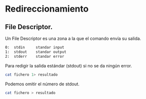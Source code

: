 # Redireccionamiento
## File Descriptor.
Un File Descriptor es una zona a la que el comando envía su salida.
```bash
0:  stdin     standar input
1:  stdout    standar output
2:  stderr    standar error
```

Para redigir la salida estándar (stdout) si no se da ningún error.
```bash
cat fichero 1> resultado
```
Podemos omitir el número de stdout.
```bash
cat fichero > resultado
```

